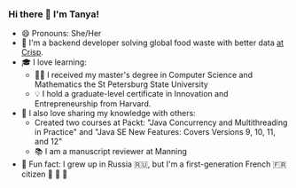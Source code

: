 ### Hi there 👋 I'm Tanya!
- 😄 Pronouns: She/Her
- 🥭 I'm a backend developer solving global food waste with better data [at Crisp](https://www.gocrisp.com/blog/spotlight-tanya-fesenko).
- 🎓 I love learning:
  - 👩‍💻 I received my master's degree in Computer Science and Mathematics the St Petersburg State University
  - 💡 I hold a graduate-level certificate in Innovation and Entrepreneurship from Harvard.
- 🤝  I also love sharing my knowledge with others:
  - Created two courses at Packt: "Java Concurrency and Multithreading in Practice" and "Java SE New Features: Covers Versions 9, 10, 11, and 12"
  - 📚 I am a manuscript reviewer at Manning
- 🥐  Fun fact: I grew up in Russia 🇷🇺, but I'm a first-generation French 🇫🇷 citizen  🥖 🧀 🍷 
